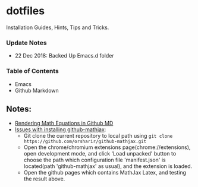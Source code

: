 # dotfiles
Installation Guides, Hints, Tips and Tricks. 

### Update Notes
- 22 Dec 2018: Backed Up Emacs.d folder

### Table of Contents
- Emacs
- Github Markdown

## Notes:
- [Rendering Math Equations in Github MD](https://github.com/github/markup/issues/897)
- [Issues with installing github-mathjax](https://github.com/orsharir/github-mathjax/issues/24#issuecomment-438140315):
  - Git clone the current repository to local path using ``git clone https://github.com/orsharir/github-mathjax.git``
  - Open the chrome/chromium extensions page(chrome://extensions), open development mode, and click 'Load unpacked' button to choose the path which configuration file 'manifest.json' is located(path 'github-mathjax' as usual), and the extension is loaded.
  - Open the github pages which contains MathJax Latex, and testing the result above.

